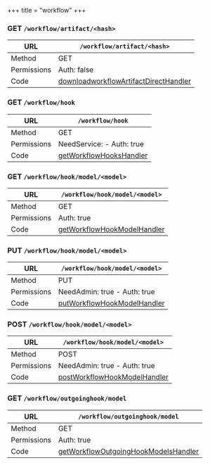 +++
title = "workflow"
+++


### GET `/workflow/artifact/<hash>`

URL         | **`/workflow/artifact/<hash>`**
----------- |----------
Method      | GET     
Permissions |  Auth: false
Code        | [downloadworkflowArtifactDirectHandler](https://github.com/ovh/cds/search?q=%22func+%28api+*API%29+downloadworkflowArtifactDirectHandler%22)
    









### GET `/workflow/hook`

URL         | **`/workflow/hook`**
----------- |----------
Method      | GET     
Permissions |  NeedService:  -  Auth: true
Code        | [getWorkflowHooksHandler](https://github.com/ovh/cds/search?q=%22func+%28api+*API%29+getWorkflowHooksHandler%22)
    









### GET `/workflow/hook/model/<model>`

URL         | **`/workflow/hook/model/<model>`**
----------- |----------
Method      | GET     
Permissions |  Auth: true
Code        | [getWorkflowHookModelHandler](https://github.com/ovh/cds/search?q=%22func+%28api+*API%29+getWorkflowHookModelHandler%22)
    









### PUT `/workflow/hook/model/<model>`

URL         | **`/workflow/hook/model/<model>`**
----------- |----------
Method      | PUT     
Permissions |  NeedAdmin: true -  Auth: true
Code        | [putWorkflowHookModelHandler](https://github.com/ovh/cds/search?q=%22func+%28api+*API%29+putWorkflowHookModelHandler%22)
    









### POST `/workflow/hook/model/<model>`

URL         | **`/workflow/hook/model/<model>`**
----------- |----------
Method      | POST     
Permissions |  NeedAdmin: true -  Auth: true
Code        | [postWorkflowHookModelHandler](https://github.com/ovh/cds/search?q=%22func+%28api+*API%29+postWorkflowHookModelHandler%22)
    









### GET `/workflow/outgoinghook/model`

URL         | **`/workflow/outgoinghook/model`**
----------- |----------
Method      | GET     
Permissions |  Auth: true
Code        | [getWorkflowOutgoingHookModelsHandler](https://github.com/ovh/cds/search?q=%22func+%28api+*API%29+getWorkflowOutgoingHookModelsHandler%22)
    









